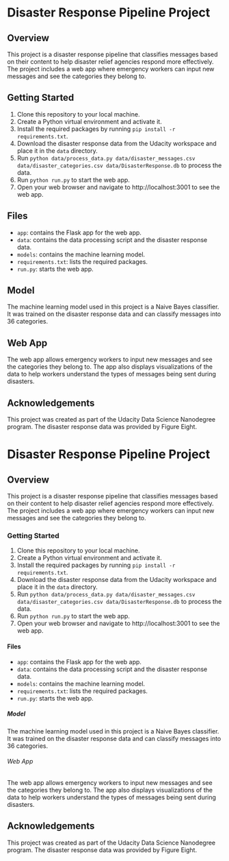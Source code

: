 # Disaster Response Pipeline Project

## Overview
This project is a disaster response pipeline that classifies messages based on their content to help disaster relief agencies respond more effectively. The project includes a web app where emergency workers can input new messages and see the categories they belong to.

## Getting Started
1. Clone this repository to your local machine.
2. Create a Python virtual environment and activate it.
3. Install the required packages by running `pip install -r requirements.txt`.
4. Download the disaster response data from the Udacity workspace and place it in the `data` directory.
5. Run `python data/process_data.py data/disaster_messages.csv data/disaster_categories.csv data/DisasterResponse.db` to process the data.
6. Run `python run.py` to start the web app.
7. Open your web browser and navigate to http://localhost:3001 to see the web app.

## Files
- `app`: contains the Flask app for the web app.
- `data`: contains the data processing script and the disaster response data.
- `models`: contains the machine learning model.
- `requirements.txt`: lists the required packages.
- `run.py`: starts the web app.

## Model
The machine learning model used in this project is a Naive Bayes classifier. It was trained on the disaster response data and can classify messages into 36 categories.

## Web App
The web app allows emergency workers to input new messages and see the categories they belong to. The app also displays visualizations of the data to help workers understand the types of messages being sent during disasters.

## Acknowledgements
This project was created as part of the Udacity Data Science Nanodegree program. The disaster response data was provided by Figure Eight.

# Disaster Response Pipeline Project

## Overview
This project is a disaster response pipeline that classifies messages based on their content to help disaster relief agencies respond more effectively. The project includes a web app where emergency workers can input new messages and see the categories they belong to.

### Getting Started
1. Clone this repository to your local machine.
2. Create a Python virtual environment and activate it.
3. Install the required packages by running `pip install -r requirements.txt`.
4. Download the disaster response data from the Udacity workspace and place it in the `data` directory.
5. Run `python data/process_data.py data/disaster_messages.csv data/disaster_categories.csv data/DisasterResponse.db` to process the data.
6. Run `python run.py` to start the web app.
7. Open your web browser and navigate to http://localhost:3001 to see the web app.

#### Files
- `app`: contains the Flask app for the web app.
- `data`: contains the data processing script and the disaster response data.
- `models`: contains the machine learning model.
- `requirements.txt`: lists the required packages.
- `run.py`: starts the web app.

##### Model
The machine learning model used in this project is a Naive Bayes classifier. It was trained on the disaster response data and can classify messages into 36 categories.

###### Web App
The web app allows emergency workers to input new messages and see the categories they belong to. The app also displays visualizations of the data to help workers understand the types of messages being sent during disasters.

## Acknowledgements
This project was created as part of the Udacity Data Science Nanodegree program. The disaster response data was provided by Figure Eight.
